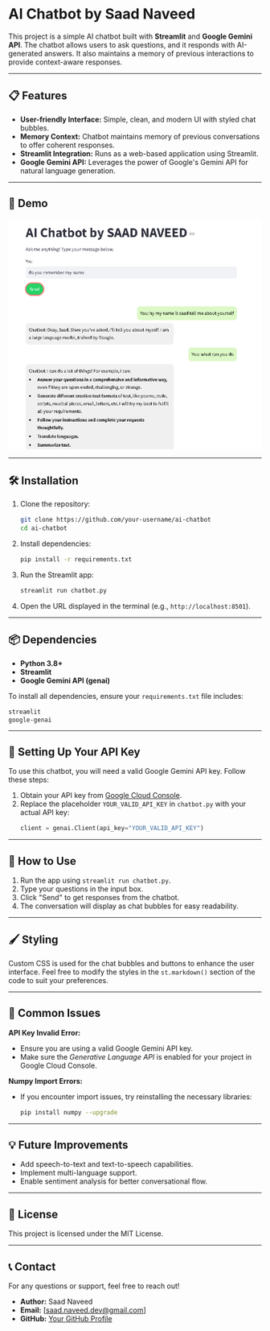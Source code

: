 

# AI Chatbot by Saad Naveed  

This project is a simple AI chatbot built with **Streamlit** and **Google Gemini API**. The chatbot allows users to ask questions, and it responds with AI-generated answers. It also maintains a memory of previous interactions to provide context-aware responses.

---

## 📋 Features  

- **User-friendly Interface:** Simple, clean, and modern UI with styled chat bubbles.  
- **Memory Context:** Chatbot maintains memory of previous conversations to offer coherent responses.  
- **Streamlit Integration:** Runs as a web-based application using Streamlit.  
- **Google Gemini API:** Leverages the power of Google's Gemini API for natural language generation.  

---

## 🚀 Demo  

 ![Chatbot Screenshot](./chat.png)

---

## 🛠️ Installation  

1. Clone the repository:  
   ```bash  
   git clone https://github.com/your-username/ai-chatbot  
   cd ai-chatbot  
   ```  

2. Install dependencies:  
   ```bash  
   pip install -r requirements.txt  
   ```  

3. Run the Streamlit app:  
   ```bash  
   streamlit run chatbot.py  
   ```  

4. Open the URL displayed in the terminal (e.g., `http://localhost:8501`).  

---

## 📦 Dependencies  

- **Python 3.8+**  
- **Streamlit**  
- **Google Gemini API (genai)**  

To install all dependencies, ensure your `requirements.txt` file includes:  
```text  
streamlit  
google-genai  
```  

---

## 🔑 Setting Up Your API Key  

To use this chatbot, you will need a valid Google Gemini API key. Follow these steps:  

1. Obtain your API key from [Google Cloud Console](https://console.cloud.google.com/).  
2. Replace the placeholder `YOUR_VALID_API_KEY` in `chatbot.py` with your actual API key:  
   ```python  
   client = genai.Client(api_key="YOUR_VALID_API_KEY")  
   ```  

---

## 📖 How to Use  

1. Run the app using `streamlit run chatbot.py`.  
2. Type your questions in the input box.  
3. Click "Send" to get responses from the chatbot.  
4. The conversation will display as chat bubbles for easy readability.  

---

## 🖌️ Styling  

Custom CSS is used for the chat bubbles and buttons to enhance the user interface. Feel free to modify the styles in the `st.markdown()` section of the code to suit your preferences.  

---

## 🛑 Common Issues  

**API Key Invalid Error:**  
- Ensure you are using a valid Google Gemini API key.  
- Make sure the *Generative Language API* is enabled for your project in Google Cloud Console.  

**Numpy Import Errors:**  
- If you encounter import issues, try reinstalling the necessary libraries:  
  ```bash  
  pip install numpy --upgrade  
  ```  

---

## 💡 Future Improvements  

- Add speech-to-text and text-to-speech capabilities.  
- Implement multi-language support.  
- Enable sentiment analysis for better conversational flow.  

---

## 📄 License  

This project is licensed under the MIT License.  

---

## 📞 Contact  

For any questions or support, feel free to reach out!  

- **Author:** Saad Naveed  
- **Email:** [saad.naveed.dev@gmail.com]  
- **GitHub:** [Your GitHub Profile](https://github.com/saadnaveeddev)  

